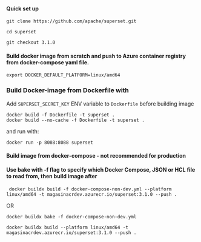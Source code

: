 #### Quick set up
```
git clone https://github.com/apache/superset.git

cd superset

git checkout 3.1.0
```

#### Build docker image from scratch and push to Azure container registry from docker-compose yaml file. 

```
export DOCKER_DEFAULT_PLATFORM=linux/amd64
```


### Build Docker-image from Dockerfile with
Add `SUPERSET_SECRET_KEY` ENV variable to `Dockerfile` before building image
```
docker build -f Dockerfile -t superset .
docker build --no-cache -f Dockerfile -t superset . 
```

and run with:
```
docker run -p 8088:8088 superset
```
#### Build image from docker-compose - not recommended for production
#### Use bake with -f flag to specify which Docker Compose, JSON or HCL file to read from, then build image after
```
 docker buildx build -f docker-compose-non-dev.yml --platform linux/amd64 -t magasinacrdev.azurecr.io/superset:3.1.0 --push .
```

OR
```
docker buildx bake -f docker-compose-non-dev.yml

docker buildx build --platform linux/amd64 -t magasinacrdev.azurecr.io/superset:3.1.0 --push .
```
